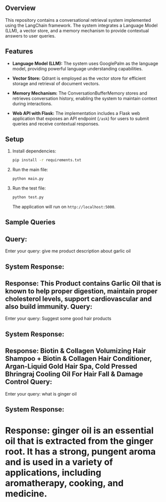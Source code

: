 ## Overview

This repository contains a conversational retrieval system implemented using the LangChain framework. The system integrates a Language Model (LLM), a vector store, and a memory mechanism to provide contextual answers to user queries.

## Features

- **Language Model (LLM):** The system uses GooglePalm as the language model, providing powerful language understanding capabilities.

- **Vector Store:** Qdrant is employed as the vector store for efficient storage and retrieval of document vectors.

- **Memory Mechanism:** The ConversationBufferMemory stores and retrieves conversation history, enabling the system to maintain context during interactions.

- **Web API with Flask:** The implementation includes a Flask web application that exposes an API endpoint (`/ask`) for users to submit queries and receive contextual responses.

## Setup

1. Install dependencies:

    ```bash
    pip install -r requirements.txt
    ```

2. Run the main file:

    ```bash
    python main.py
    ```
3. Run the test file:
   
    ```bash
    python test.py
    ```

    The application will run on `http://localhost:5000`.
## Sample Queries
Query:
----------------
Enter your query: give me product description about garlic oil

System Response:
-----------------
Response: This Product contains Garlic Oil that is known to help proper digestion, maintain proper cholesterol levels, support cardiovascular and also build immunity.
Query:
----------------
Enter your query: Suggest some good hair products

System Response:
-----------------
Response: Biotin & Collagen Volumizing Hair Shampoo + Biotin & Collagen Hair Conditioner, Argan-Liquid Gold Hair Spa, Cold Pressed Bhringraj Cooling Oil For Hair Fall & Damage Control
Query:
-----------------
Enter your query: what is ginger oil

System Response:
-----------------
Response: ginger oil is an essential oil that is extracted from the ginger root. It has a strong, pungent aroma and is used in a variety of applications, including aromatherapy, cooking, and medicine.
======================================================================================================================================================================
